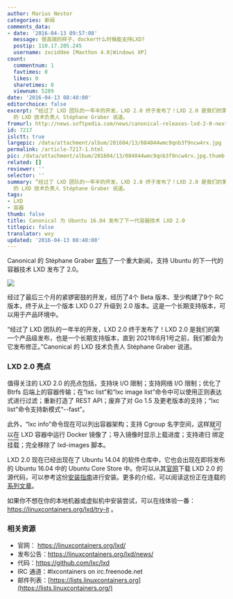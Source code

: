 ```yaml
---
author: Marius Nestor
categories: 新闻
comments_data:
- date: '2016-04-13 09:57:08'
  message: 很高端的样子，docker什么时候能支持LXD?
  postip: 110.17.205.245
  username: zxciddee [Maxthon 4.0|Windows XP]
count:
  commentnum: 1
  favtimes: 0
  likes: 0
  sharetimes: 0
  viewnum: 5289
date: '2016-04-13 08:40:00'
editorchoice: false
excerpt: “经过了 LXD 团队的一年半的开发，LXD 2.0 终于发布了！LXD 2.0 是我们的第一个产品级发布，也是一个长期支持版本，直到 2021年6月1号之前，我们都会为它发布修正。”Canonical
  的 LXD 技术负责人 Stéphane Graber 说道。
fromurl: http://news.softpedia.com/news/canonical-releases-lxd-2-0-next-generation-container-hypervisor-for-ubuntu-16-04-502856.shtml
id: 7217
islctt: true
largepic: /data/attachment/album/201604/13/084044wmc9qnb3f9ncw4rx.jpg
permalink: /article-7217-1.html
pic: /data/attachment/album/201604/13/084044wmc9qnb3f9ncw4rx.jpg.thumb.jpg
related: []
reviewer: ''
selector: ''
summary: “经过了 LXD 团队的一年半的开发，LXD 2.0 终于发布了！LXD 2.0 是我们的第一个产品级发布，也是一个长期支持版本，直到 2021年6月1号之前，我们都会为它发布修正。”Canonical
  的 LXD 技术负责人 Stéphane Graber 说道。
tags:
- LXD
- 容器
thumb: false
title: Canonical 为 Ubuntu 16.04 发布了下一代容器技术 LXD 2.0
titlepic: false
translator: wxy
updated: '2016-04-13 08:40:00'
---
```


Canonical 的 Stéphane Graber [宣布](https://www.stgraber.org/2016/04/11/lxd-2-0-has-been-released/)了一个重大新闻，支持 Ubuntu 的下一代的容器技术 LXD 发布了 2.0。


![](/data/attachment/album/201604/13/084044wmc9qnb3f9ncw4rx.jpg)


经过了最后三个月的紧锣密鼓的开发，经历了4个 Beta 版本、至少构建了9个 RC 版本，终于从上一个版本 LXD 0.27 升级到 2.0 版本。这是一个长期支持版本，可以用于产品环境中。


“经过了 LXD 团队的一年半的开发，LXD 2.0 终于发布了！LXD 2.0 是我们的第一个产品级发布，也是一个长期支持版本，直到 2021年6月1号之前，我们都会为它发布修正。”Canonical 的 LXD 技术负责人 Stéphane Graber 说道。


### LXD 2.0 亮点


值得关注的 LXD 2.0 的亮点包括，支持块 I/O 限制；支持网络 I/O 限制；优化了 Btrfs 后端上的容器传输；在“lxc list”和“lxc image list”命令中可以使用正则表达式进行过滤；重新打造了 REST API；废弃了对 Go 1.5 及更老版本的支持；“lxc list”命令支持新模式“--fast”。


此外，“lxc info”命令现在可以列出容器架构；支持 Cgroup 名字空间，这样就可以在 LXD 容器中运行 Docker 镜像了；导入镜像时显示上载进度；支持递归<ruby> 绑定挂载 <rp>  （ </rp> <rt>  bind-mounts </rt> <rp>  ） </rp></ruby>；完全移除了 lxd-images 脚本。


LXD 2.0 现在已经出现在了 Ubuntu 14.04 的软件仓库中，它也会出现在即将发布的 Ubuntu 16.04 中的 Ubuntu Core Store 中。你可以从其[官网](https://linuxcontainers.org/lxd/introduction/)下载 LXD 2.0 的源代码，可以参考这份[安装指南](https://linuxcontainers.org/lxd/getting-started-cli/)进行安装。更多的介绍，可以阅读这份正在连载的[系列文章](https://www.stgraber.org/2016/03/11/lxd-2-0-blog-post-series-012/)。


如果你不想在你的本地机器或虚拟机中安装尝试，可以在线体验一番： <https://linuxcontainers.org/lxd/try-it> 。


### 相关资源


* 官网： <https://linuxcontainers.org/lxd/>
* 发布公告：<https://linuxcontainers.org/lxd/news/>
* 代码：<https://github.com/lxc/lxd>
* IRC 通道：#lxcontainers on irc.freenode.net
* 邮件列表：[https://lists.linuxcontainers.org](https://lists.linuxcontainers.org/)